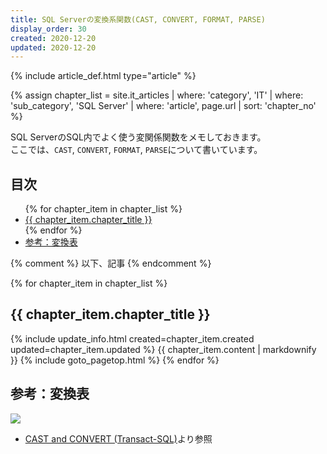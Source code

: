 ```yaml
---
title: SQL Serverの変換系関数(CAST, CONVERT, FORMAT, PARSE)
display_order: 30
created: 2020-12-20
updated: 2020-12-20
---
```

{% include article_def.html type="article" %}

{% assign chapter_list = site.it_articles  | where: 'category', 'IT'
                                           | where: 'sub_category', 'SQL Server'
                                           | where: 'article', page.url
                                           | sort: 'chapter_no' %}

SQL ServerのSQL内でよく使う変関係関数をメモしておきます。  
ここでは、`CAST`, `CONVERT`, `FORMAT`, `PARSE`について書いています。

## <a name="index">目次</a>

<ul>
{% for chapter_item in chapter_list %}
<li><a href="#{{ chapter_item.chapter_id }}">{{ chapter_item.chapter_title }}</a></li>
{% endfor %}
<li><a href="#explicit-convertion-table">参考：変換表</a></li>
</ul>

{% comment %} 以下、記事 {% endcomment %}

{% for chapter_item in chapter_list %}
## <a name="{{ chapter_item.chapter_id }}">{{ chapter_item.chapter_title }}</a>
{% include update_info.html created=chapter_item.created updated=chapter_item.updated %}
{{ chapter_item.content | markdownify }}
{% include goto_pagetop.html %}
{% endfor %}

## <a name="explicit-convertion-table">参考：変換表</a>

![](https://cdn-ak.f.st-hatena.com/images/fotolife/f/fumokmm/20201220/20201220151008.png)

- [CAST and CONVERT (Transact-SQL)](https://docs.microsoft.com/en-us/sql/t-sql/functions/cast-and-convert-transact-sql?view=sql-server-ver15)より参照
